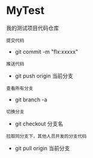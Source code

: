 # MyTest
我的测试项目代码仓库

`提交代码`
- git commit -m "flx:xxxxx"   

`推送代码`
- git push origin 当前分支   

`查看所有分支`
- git branch -a   

`切换分支`
- git checkout 分支名   

`拉取同分支下，其他人员开发的分支代码` 
- git pull origin 当前分支   

  